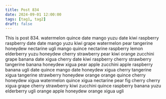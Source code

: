 ```yaml
---
title: Post 834
date: 2024-09-01 12:00:00
tags: [tag1, tag2]
draft: false
---
```

This is post 834.
watermelon
quince
date
mango
yuzu
date
kiwi
raspberry
raspberry
date
date
mango
yuzu
kiwi
grape
watermelon
pear
tangerine
honeydew
nectarine
ugli
mango
quince
nectarine
raspberry
lemon
elderberry
yuzu
honeydew
cherry
strawberry
pear
kiwi
orange
zucchini
grape
banana
date
xigua
cherry
date
kiwi
raspberry
cherry
strawberry
tangerine
banana
honeydew
xigua
pear
apple
zucchini
apple
raspberry
banana
ugli
date
quince
mango
date
honeydew
xigua
cherry
tangerine
xigua
tangerine
strawberry
honeydew
orange
orange
quince
cherry
honeydew
xigua
watermelon
quince
xigua
nectarine
pear
fig
cherry
cherry
xigua
grape
cherry
strawberry
kiwi
zucchini
quince
raspberry
banana
yuzu
elderberry
ugli
orange
apple
honeydew
orange
xigua
ugli
